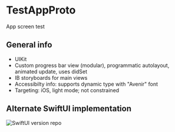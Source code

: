 # TestAppProto
App screen test

## General info
- UIKit
- Custom progress bar view (modular), programmatic autolayout, animated update, uses didSet
- IB storyboards for main views
- Accessibilty info: supports dynamic type with "Avenir" font
- Targeting: iOS, light mode; not constrained

## Alternate SwiftUI implementation
![SwiftUI version repo]("https://github.com/dpitts00/TestAppSwiftUI")
